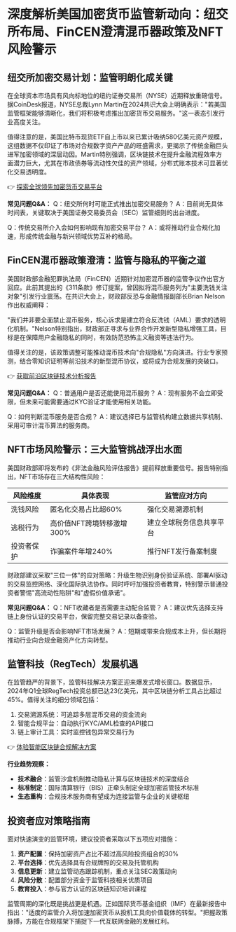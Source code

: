 # 深度解析美国加密货币监管新动向：纽交所布局、FinCEN澄清混币器政策及NFT风险警示

## 纽交所加密交易计划：监管明朗化成关键
在全球资本市场具有风向标地位的纽约证券交易所（NYSE）近期释放重磅信号。据CoinDesk报道，NYSE总裁Lynn Martin在2024共识大会上明确表示："若美国监管框架能够清晰化，我们将积极考虑推出加密货币交易服务。"这一表态引发行业高度关注。

值得注意的是，美国比特币现货ETF自上市以来已累计吸纳580亿美元资产规模，这组数据不仅印证了市场对合规数字资产产品的旺盛需求，更揭示了传统金融巨头进军加密领域的深层动因。Martin特别强调，区块链技术在提升金融流程效率方面潜力巨大，尤其在市政债券等流动性欠佳的资产领域，分布式账本技术可显著优化交易透明度。

👉 [探索全球领先加密货币交易平台](https://bit.ly/okx_welcome)

**常见问题Q&A：**
Q：纽交所何时可能正式推出加密交易服务？
A：目前尚无具体时间表，关键取决于美国证券交易委员会（SEC）监管细则的出台进度。

Q：传统交易所介入会如何影响现有加密交易平台？
A：或将推动行业合规化加速，形成传统金融与新兴领域优势互补的格局。

## FinCEN混币器政策澄清：监管与隐私的平衡之道
美国财政部金融犯罪执法局（FinCEN）近期针对加密混币器的监管争议作出官方回应。此前其提出的《311条款》修订提案，曾因拟将混币服务列为"主要洗钱关注对象"引发行业震荡。在共识大会上，财政部反恐与金融情报副部长Brian Nelson作出权威阐释：

"我们并非要全面禁止混币服务，核心诉求是建立符合反洗钱（AML）要求的透明化机制。"Nelson特别指出，财政部正寻求与业界合作开发新型隐私增强工具，目标是在保障用户金融隐私的同时，有效防范恐怖主义融资等违法行为。

值得关注的是，该政策调整可能推动混币技术向"合规隐私"方向演进。行业专家预测，结合零知识证明等前沿技术的新型混币协议，或将成为合规发展的突破口。

👉 [获取前沿区块链技术分析报告](https://bit.ly/okx_welcome)

**常见问题Q&A：**
Q：普通用户是否还能使用混币服务？
A：现有服务不会立即受限，但未来可能需要通过KYC验证才能使用相关功能。

Q：如何判断混币服务是否合规？
A：建议选择已与监管机构建立数据共享机制、采用可审计混币算法的服务商。

## NFT市场风险警示：三大监管挑战浮出水面
美国财政部即将发布的《非法金融风险评估报告》提前释放重要信号。报告特别指出，NFT市场存在三大结构性风险：

| 风险维度       | 具体表现                     | 监管应对方向               |
|----------------|------------------------------|--------------------------|
| 洗钱风险       | 匿名化交易占比超60%          | 强化交易溯源机制          |
| 逃税行为       | 高价值NFT跨境转移激增300%    | 建立全球税务信息共享平台  |
| 投资者保护     | 诈骗案件年增240%             | 推行NFT发行备案制度       |

财政部建议采取"三位一体"的应对策略：升级生物识别身份验证系统、部署AI驱动的交易监控网络、深化国际执法协作。同时呼吁加强投资者教育，特别警示普通投资者警惕"高流动性陷阱"和"虚假价值承诺"。

**常见问题Q&A：**
Q：NFT收藏者是否需要主动配合监管？
A：建议优先选择支持链上身份认证的交易平台，保留完整交易记录以备查验。

Q：监管升级是否会影响NFT市场发展？
A：短期或带来合规成本上升，但长期将推动行业向合规金融资产化方向转型。

## 监管科技（RegTech）发展机遇
在监管趋严的背景下，监管科技解决方案正迎来爆发式增长窗口。数据显示，2024年Q1全球RegTech投资总额已达23亿美元，其中区块链分析工具占比超过45%。值得关注的细分领域包括：

1. 交易溯源系统：可追踪多层混币交易的资金流向
2. 智能合规平台：自动执行KYC/AML检查的API接口
3. 链上审计工具：实时监控钱包异常交易行为

👉 [体验智能区块链合规解决方案](https://bit.ly/okx_welcome)

**行业趋势观察：**
- **技术融合**：监管沙盒机制推动隐私计算与区块链技术的深度结合
- **标准制定**：国际清算银行（BIS）正牵头制定全球加密监管技术标准
- **生态重构**：合规技术服务商有望成为连接监管与企业的关键枢纽

## 投资者应对策略指南
面对快速演变的监管环境，建议投资者采取以下五项应对措施：

1. **资产配置**：保持加密资产占比不超过高风险投资组合的30%
2. **平台选择**：优先选择具有合规牌照的交易及托管机构
3. **信息更新**：建立监管动态跟踪机制，重点关注SEC政策动向
4. **风险分散**：配置部分资金于监管科技相关优质项目
5. **教育投入**：参与官方认证的区块链知识培训课程

监管周期的深化既是挑战更是机遇。正如国际货币基金组织（IMF）在最新报告中指出："适度的监管介入将加速加密货币从投机工具向价值载体的转型。"把握政策脉搏，方能在合规框架下捕捉下一代互联网金融的发展红利。